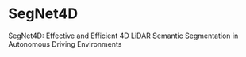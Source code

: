 # SegNet4D
SegNet4D: Effective and Efficient 4D LiDAR Semantic Segmentation in Autonomous Driving Environments
